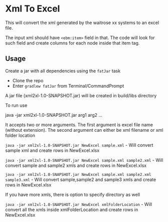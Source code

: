 # Xml To Excel

This will convert the xml generated by the waitrose xx systems to an excel file. 

The input xml should have `<ebm:item>` field in that. The code will look for such field and create columns for each node inside that item tag.

## Usage

Create a jar with all dependencies using the `fatJar` task

 - Clone the repo
 - Enter `gradlew fatJar` from Terminal/CommandPrompt

A jar file (xml2xl-1.0-SNAPSHOT.jar) will be created in build/libs directory

To run use

java -jar xml2xl-1.0-SNAPSHOT.jar arg1 arg2 ...

It accepts two or more arguments. The first argument is excel file name (without extension). The second argument can either be xml filename or xml folder location

`java -jar xml2xl-1.0-SNAPSHOT.jar NewExcel sample.xml` - Will convert sample xml and create rows in NewExcel.xlsx

`java -jar xml2xl-1.0-SNAPSHOT.jar NewExcel sample.xml sample2.xml` - Will convert sample and sample2 xmls and create rows in NewExcel.xlsx

`java -jar xml2xl-1.0-SNAPSHOT.jar NewExcel sample.xml sample2.xml sample3.xml` - Will convert sample,sample2 and sample3 xmls and create rows in NewExcel.xlsx

If you have more xmls, there is option to specify directory as well

`java -jar xml2xl-1.0-SNAPSHOT.jar NewExcel xmlFolderLocation` - Will convert all the xmls inside xmlFolderLocation and create rows in NewExcel.xlsx


 